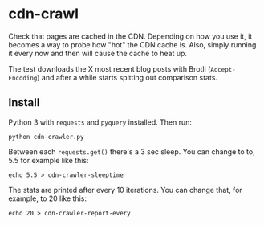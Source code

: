 # cdn-crawl

Check that pages are cached in the CDN.
Depending on how you use it, it becomes a way to probe how "hot" the
CDN cache is. Also, simply running it every now and then will cause
the cache to heat up.

The test downloads the X most recent blog posts with Brotli (`Accept-Encoding`)
and after a while starts spitting out comparison stats.

## Install

Python 3 with `requests` and `pyquery` installed. Then run:

    python cdn-crawler.py

Between each `requests.get()` there's a 3 sec sleep. You can change to to,
5.5 for example like this:

    echo 5.5 > cdn-crawler-sleeptime

The stats are printed after every 10 iterations. You can change that,
for example, to 20 like this:

    echo 20 > cdn-crawler-report-every

